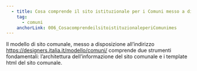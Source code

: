 ```yaml
---
  - title: Cosa comprende il sito istituzionale per i Comuni messo a disposizione all’indirizzo https://designers.italia.it/modello/comuni/ ?
    tag:
      - comuni
    anchorLink: 006_CosacomprendeilsitoistituzionaleperiComunimes
---
```


Il modello di sito comunale, messo a disposizione all’indirizzo <a href="https://designers.italia.it/modello/comuni/">https://designers.italia.it/modello/comuni/</a> comprende due strumenti fondamentali: l’architettura dell’informazione del sito comunale e i template html del sito comunale.